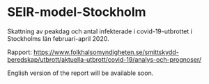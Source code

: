 ﻿# SEIR-model-Stockholm
Skattning av peakdag och antal infekterade i covid-19-utbrottet i Stockholms län februari-april 2020.

Rapport: https://www.folkhalsomyndigheten.se/smittskydd-beredskap/utbrott/aktuella-utbrott/covid-19/analys-och-prognoser/

English version of the report will be available soon.